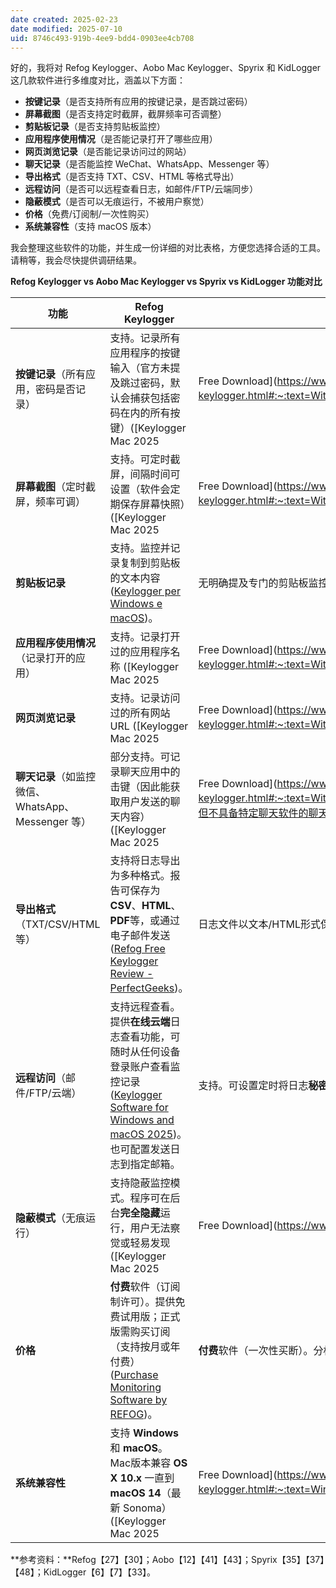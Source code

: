 ```yaml
---
date created: 2025-02-23
date modified: 2025-07-10
uid: 8746c493-919b-4ee9-bdd4-0903ee4cb708
---
```


好的，我将对 Refog Keylogger、Aobo Mac Keylogger、Spyrix 和 KidLogger 这几款软件进行多维度对比，涵盖以下方面：

- **按键记录**（是否支持所有应用的按键记录，是否跳过密码）
- **屏幕截图**（是否支持定时截屏，截屏频率可否调整）
- **剪贴板记录**（是否支持剪贴板监控）
- **应用程序使用情况**（是否能记录打开了哪些应用）
- **网页浏览记录**（是否能记录访问过的网站）
- **聊天记录**（是否能监控 WeChat、WhatsApp、Messenger 等）
- **导出格式**（是否支持 TXT、CSV、HTML 等格式导出）
- **远程访问**（是否可以远程查看日志，如邮件/FTP/云端同步）
- **隐蔽模式**（是否可以无痕运行，不被用户察觉）
- **价格**（免费/订阅制/一次性购买）
- **系统兼容性**（支持 macOS 版本）

我会整理这些软件的功能，并生成一份详细的对比表格，方便您选择合适的工具。请稍等，我会尽快提供调研结果。

**Refog Keylogger vs Aobo Mac Keylogger vs Spyrix vs KidLogger 功能对比**

|**功能**|**Refog Keylogger**|**Aobo Mac Keylogger**|**Spyrix Keylogger**|**KidLogger**|
|---|---|---|---|---|
|**按键记录**（所有应用，密码是否记录）|支持。记录所有应用程序的按键输入（官方未提及跳过密码，默认会捕获包括密码在内的所有按键）([Keylogger Mac 2025|Free Download]([https://www.refog.com/mac-keylogger.html#:~:text=With%20Refog%20Keylogger%20Mac%2C%20all,be%20recorded%20by%20the%20software))。](https://www.refog.com/mac-keylogger.html#:~:text=With%20Refog%20Keylogger%20Mac%2C%20all,be%20recorded%20by%20the%20software\)\)%E3%80%82)|支持。记录所有按键输入，专业版甚至可记录隐藏输入的密码 ([Ardamax Keylogger Mac Review and Download](https://www.easemon.com/ardamax-keylogger.html#:~:text=))。|支持，但**不**记录密码（会跳过密码字段）([Spyrix Keylogger for Mac - Monitor Your Apple Computer Remotely](https://www.spyrix.com/keylogger-for-mac.php#:~:text=,12%20and%20above))。|
|**屏幕截图**（定时截屏，频率可调）|支持。可定时截屏，间隔时间可设置（软件会定期保存屏幕快照）([Keylogger Mac 2025|Free Download]([https://www.refog.com/mac-keylogger.html#:~:text=With%20Refog%20Keylogger%20Mac%2C%20all,be%20recorded%20by%20the%20software))。](https://www.refog.com/mac-keylogger.html#:~:text=With%20Refog%20Keylogger%20Mac%2C%20all,be%20recorded%20by%20the%20software\)\)%E3%80%82)|支持。按照预设时间间隔捕获桌面截图 ([Aobo Releases Mac OS X Keylogger 3.0.1](https://www.darkreading.com/cybersecurity-analytics/aobo-releases-mac-os-x-keylogger-3-0-1#:~:text=Aobo%20Mac%20OS%20X%20Keylogger,1%20features))。|支持。按指定间隔自动截屏 ([Spyrix Keylogger for Mac - Monitor Your Apple Computer Remotely](https://www.spyrix.com/keylogger-for-mac.php#:~:text=,12%20and%20above))。|
|**剪贴板记录**|支持。监控并记录复制到剪贴板的文本内容 ([Keylogger per Windows e macOS](https://www.refog.com/keylogger.html#:~:text=Use%20Refog%20to%3A))。|无明确提及专门的剪贴板监控功能（默认不支持）。|支持。具备剪贴板监控功能，记录用户复制粘贴的内容 ([Keylogger per Windows e macOS](https://www.refog.com/keylogger.html#:~:text=,fragments%20copied%20to%20the%20clipboard)) ([Spyrix Keylogger for Mac - Monitor Your Apple Computer Remotely](https://www.spyrix.com/keylogger-for-mac.php#:~:text=%2A%20))。|支持。记录每次复制/粘贴的文本信息 ([](https://kidlogger.net/blog/kidlogger-for-mac-1-0.html#:~:text=1,net%20services))。|
|**应用程序使用情况**（记录打开的应用）|支持。记录打开过的应用程序名称 ([Keylogger Mac 2025|Free Download]([https://www.refog.com/mac-keylogger.html#:~:text=With%20Refog%20Keylogger%20Mac%2C%20all,be%20recorded%20by%20the%20software))。](https://www.refog.com/mac-keylogger.html#:~:text=With%20Refog%20Keylogger%20Mac%2C%20all,be%20recorded%20by%20the%20software\)\)%E3%80%82)|支持。记录运行的应用程序（3.0.3版起新增记录应用名称功能）([Download Aobo Keylogger Professional for Mac|MacUpdate]([https://www.macupdate.com/app/mac/44296#:~:text=,of%20deferred%20keystroke%20log%20update))。](https://www.macupdate.com/app/mac/44296#:~:text=,of%20deferred%20keystroke%20log%20update\)\)%E3%80%82)|
|**网页浏览记录**|支持。记录访问过的所有网站URL ([Keylogger Mac 2025|Free Download]([https://www.refog.com/mac-keylogger.html#:~:text=With%20Refog%20Keylogger%20Mac%2C%20all,be%20recorded%20by%20the%20software))。](https://www.refog.com/mac-keylogger.html#:~:text=With%20Refog%20Keylogger%20Mac%2C%20all,be%20recorded%20by%20the%20software\)\)%E3%80%82)|支持。记录各浏览器访问的网站历史 ([Download Aobo Keylogger Professional for Mac|MacUpdate]([https://www.macupdate.com/app/mac/44296#:~:text=Aobo%20Keylogger%20Professional%20is%20an,available%20in%20Aobo%20Mac%20Keylogger))（即使删除浏览记录，仍保存网址](https://www.macupdate.com/app/mac/44296#:~:text=Aobo%20Keylogger%20Professional%20is%20an,available%20in%20Aobo%20Mac%20Keylogger\)\)%EF%BC%88%E5%8D%B3%E4%BD%BF%E5%88%A0%E9%99%A4%E6%B5%8F%E8%A7%88%E8%AE%B0%E5%BD%95%EF%BC%8C%E4%BB%8D%E4%BF%9D%E5%AD%98%E7%BD%91%E5%9D%80) ([Ardamax Keylogger Mac Review and Download](https://www.easemon.com/ardamax-keylogger.html#:~:text=))）。|
|**聊天记录**（如监控微信、WhatsApp、Messenger 等）|部分支持。可记录聊天应用中的击键（因此能获取用户发送的聊天内容）([Keylogger Mac 2025|Free Download]([https://www.refog.com/mac-keylogger.html#:~:text=With%20Refog%20Keylogger%20Mac%2C%20all,be%20recorded%20by%20the%20software))；但不具备特定聊天软件的聊天记录解析，仅能通过按键日志和截图查看。](https://www.refog.com/mac-keylogger.html#:~:text=With%20Refog%20Keylogger%20Mac%2C%20all,be%20recorded%20by%20the%20software\)\)%EF%BC%9B%E4%BD%86%E4%B8%8D%E5%85%B7%E5%A4%87%E7%89%B9%E5%AE%9A%E8%81%8A%E5%A4%A9%E8%BD%AF%E4%BB%B6%E7%9A%84%E8%81%8A%E5%A4%A9%E8%AE%B0%E5%BD%95%E8%A7%A3%E6%9E%90%EF%BC%8C%E4%BB%85%E8%83%BD%E9%80%9A%E8%BF%87%E6%8C%89%E9%94%AE%E6%97%A5%E5%BF%97%E5%92%8C%E6%88%AA%E5%9B%BE%E6%9F%A5%E7%9C%8B%E3%80%82)|支持。监控常见IM聊天，两侧内容均可记录（专业版可捕获Skype、WhatsApp等双方聊天内容）([Ardamax Keylogger Mac Review and Download](https://www.easemon.com/ardamax-keylogger.html#:~:text=))。|支持。可监控20多种聊天平台活动，包括 **Facebook Messenger、FaceTime（Mac）、WhatsApp、Viber、Skype** 等 ([Spyrix - Purchase Full Version of Keylogger and Monitoring Software](https://www.spyrix.com/purchase.php#:~:text=Live%20Viewing%20WEB%20Camera%20Live,from%20the%20user%27s%20web%20camera))（完整版功能）。|
|**导出格式**（TXT/CSV/HTML 等）|支持将日志导出为多种格式。报告可保存为**CSV**、**HTML**、**PDF**等，或通过电子邮件发送 ([Refog Free Keylogger Review - PerfectGeeks](https://perfectgeeks.com/refog-free-keylogger-review/#:~:text=Refog%20Free%20Keylogger%20Review%20,or%20send%20them%20by%20email))。|日志文件以文本/HTML形式保存，通过本地日志查看或邮件/FTP获取 ([Download Aobo Keylogger Professional for Mac|MacUpdate]([https://www.macupdate.com/app/mac/44296#:~:text=Aobo%20Keylogger%20Professional%20is%20an,available%20in%20Aobo%20Mac%20Keylogger))。无明确提供CSV等导出选项。](https://www.macupdate.com/app/mac/44296#:~:text=Aobo%20Keylogger%20Professional%20is%20an,available%20in%20Aobo%20Mac%20Keylogger\)\)%E3%80%82%E6%97%A0%E6%98%8E%E7%A1%AE%E6%8F%90%E4%BE%9BCSV%E7%AD%89%E5%AF%BC%E5%87%BA%E9%80%89%E9%A1%B9%E3%80%82)|支持。日志上传至**云端账户**保存，可在线查看或下载备份；也支持设置邮件、FTP发送日志 ([Spyrix Keylogger for Mac - Monitor Your Apple Computer Remotely](https://www.spyrix.com/keylogger-for-mac.php#:~:text=,12%20and%20above)) ([Spyrix Keylogger for Mac - Monitor Your Apple Computer Remotely](https://www.spyrix.com/keylogger-for-mac.php#:~:text=Two))（企业版报告支持CSV/HTML导出）。|
|**远程访问**（邮件/FTP/云端）|支持远程查看。提供**在线云端**日志查看功能，可随时从任何设备登录账户查看监控记录 ([Keylogger Software for Windows and macOS 2025](https://www.refog.com/#:~:text=REFOG%20Personal%20Monitor%20collects%20and,your%20kids%20are%20up%20to))。也可配置发送日志到指定邮箱。|支持。可设置定时将日志**秘密发送**到邮箱或上传至FTP服务器，便于远程查看 ([Aobo Releases Mac OS X Keylogger 3.0.1](https://www.darkreading.com/cybersecurity-analytics/aobo-releases-mac-os-x-keylogger-3-0-1#:~:text=,protection%20of%20the%20program))。|支持。通过**安全的Web账户**远程查看所有日志 ([Spyrix Keylogger for Mac - Monitor Your Apple Computer Remotely](https://www.spyrix.com/keylogger-for-mac.php#:~:text=,12%20and%20above))；亦可启用邮件或FTP定期发送日志 ([Spyrix Keylogger for Mac - Monitor Your Apple Computer Remotely](https://www.spyrix.com/keylogger-for-mac.php#:~:text=%2A%20))。|支持。可将日志同步到**KidLogger云端**（登录网站查看）([](https://kidlogger.net/blog/kidlogger-for-mac-1-0.html#:~:text=5,Protect%20itself%20with%20a%20password))；也支持配置日志通过电子邮件或Dropbox云盘发送/同步 ([](https://kidlogger.net/blog/kidlogger-for-mac-1-0.html#:~:text=5,Protect%20itself%20with%20a%20password))。|
|**隐蔽模式**（无痕运行）|支持隐蔽监控模式。程序可在后台**完全隐藏**运行，用户无法察觉或轻易发现 ([Keylogger Mac 2025|Free Download]([https://www.refog.com/mac-keylogger.html#:~:text=Runs%20Undetected))。](https://www.refog.com/mac-keylogger.html#:~:text=Runs%20Undetected\)\)%E3%80%82)|支持。以**隐身**方式运行且不可检测 ([Aobo Releases Mac OS X Keylogger 3.0.1](https://www.darkreading.com/cybersecurity-analytics/aobo-releases-mac-os-x-keylogger-3-0-1#:~:text=Aobo%20Mac%20OS%20X%20Keylogger,1%20features))；带有密码保护，防止他人退出程序。|支持。安装后应用不会显示在运行进程、程序列表中（**隐形模式**）([Spyrix Keylogger for Mac - Monitor Your Apple Computer Remotely](https://www.spyrix.com/keylogger-for-mac.php#:~:text=%2A%20))。用户无法发现监控进程。|
|**价格**|**付费**软件（订阅制许可）。提供免费试用版；正式版需购买订阅（支持按月或年付费）([Purchase Monitoring Software by REFOG](https://www.refog.com/pricing.html#:~:text=for%201%20Device%20))。|**付费**软件（一次性买断）。分标准版和专业版；专业版价格约 **$117 美元** ([Download Aobo Keylogger Professional for Mac|MacUpdate]([https://www.macupdate.com/app/mac/44296#:~:text=Invisible%20keylogger%20with%20email%2C%20FTP%2C,and%20password%20support))（标准版功能有限价更低）。](https://www.macupdate.com/app/mac/44296#:~:text=Invisible%20keylogger%20with%20email%2C%20FTP%2C,and%20password%20support\)\)%EF%BC%88%E6%A0%87%E5%87%86%E7%89%88%E5%8A%9F%E8%83%BD%E6%9C%89%E9%99%90%E4%BB%B7%E6%9B%B4%E4%BD%8E%EF%BC%89%E3%80%82)|提供**免费版**（基础功能有限，含广告）和**付费完整版**。完整版采用订阅制，1台Mac许可约 **$79/年** ([Spyrix - Purchase Full Version of Keylogger and Monitoring Software](https://www.spyrix.com/purchase.php#:~:text=Spyrix%20Personal%20Monitor))（折后价）。|
|**系统兼容性**|支持 **Windows** 和 **macOS**。Mac版本兼容 **OS X 10.x** 一直到 **macOS 14**（最新 Sonoma）([Keylogger Mac 2025|Free Download]([https://www.refog.com/mac-keylogger.html#:~:text=Windows%2011%2C10%2C8%20%3B%20macOS%2010))。](https://www.refog.com/mac-keylogger.html#:~:text=Windows%2011%2C10%2C8%20%3B%20macOS%2010\)\)%E3%80%82)|仅支持 **macOS**。兼容 **Mac OS X 10.4 或更高**版本 ([Download Aobo Keylogger Professional for Mac|MacUpdate]([https://www.macupdate.com/app/mac/44296#:~:text=Mac%20OS%20X%2010,later))（支持早期至至少](https://www.macupdate.com/app/mac/44296#:~:text=Mac%20OS%20X%2010,later\)\)%EF%BC%88%E6%94%AF%E6%8C%81%E6%97%A9%E6%9C%9F%E8%87%B3%E8%87%B3%E5%B0%91) 10.8+，新系统兼容性未知）。|

**参考资料：**Refog【27】【30】；Aobo【12】【41】【43】；Spyrix【35】【37】【48】；KidLogger【6】【7】【33】。
